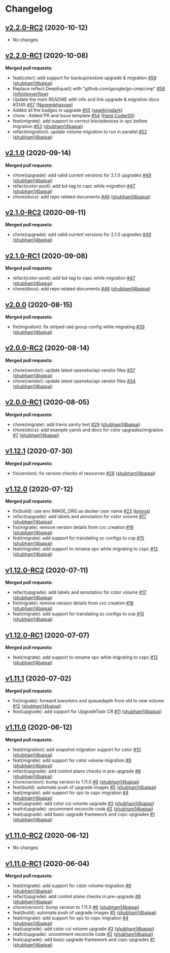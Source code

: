 # Changelog

## [v2.2.0-RC2](https://github.com/openebs/upgrade/tree/v2.2.0-RC2) (2020-10-12)

- No changes

## [v2.2.0-RC1](https://github.com/openebs/upgrade/tree/v2.2.0-RC1) (2020-10-08)

**Merged pull requests:**

- feat\(cstor\): add support for backup/restore upgrade & migration [\#59](https://github.com/openebs/upgrade/pull/59) ([shubham14bajpai](https://github.com/shubham14bajpai))
- Replace reflect.DeepEqual\(\) with "github.com/google/go-cmp/cmp" [\#58](https://github.com/openebs/upgrade/pull/58) ([infiniteoverflow](https://github.com/infiniteoverflow))
- Update the main README with info and link upgrade & migration docs \#3145 [\#57](https://github.com/openebs/upgrade/pull/57) ([Naveenkhasyap](https://github.com/Naveenkhasyap))
- Added all the badges in upgrade [\#55](https://github.com/openebs/upgrade/pull/55) ([sparkingdark](https://github.com/sparkingdark))
- chore : Added PR and Issue template [\#54](https://github.com/openebs/upgrade/pull/54) ([Hard-Coder05](https://github.com/Hard-Coder05))
- feat\(migrate\): add support to correct blockdevices in spc before migration [\#53](https://github.com/openebs/upgrade/pull/53) ([shubham14bajpai](https://github.com/shubham14bajpai))
- refact\(migration\): update volume migration to run in parallel [\#52](https://github.com/openebs/upgrade/pull/52) ([shubham14bajpai](https://github.com/shubham14bajpai))

## [v2.1.0](https://github.com/openebs/upgrade/tree/v2.1.0) (2020-09-14)

**Merged pull requests:**

- chore\(upgrade\): add valid current versions for 2.1.0 upgrades [\#49](https://github.com/openebs/upgrade/pull/49) ([shubham14bajpai](https://github.com/shubham14bajpai))
- refact\(cstor-pool\): add bd-tag to cspc while migration [\#47](https://github.com/openebs/upgrade/pull/47) ([shubham14bajpai](https://github.com/shubham14bajpai))
- chore\(docs\): add repo related documents [\#46](https://github.com/openebs/upgrade/pull/46) ([shubham14bajpai](https://github.com/shubham14bajpai))

## [v2.1.0-RC2](https://github.com/openebs/upgrade/tree/v2.1.0-RC2) (2020-09-11)

**Merged pull requests:**

- chore\(upgrade\): add valid current versions for 2.1.0 upgrades [\#49](https://github.com/openebs/upgrade/pull/49) ([shubham14bajpai](https://github.com/shubham14bajpai))

## [v2.1.0-RC1](https://github.com/openebs/upgrade/tree/v2.1.0-RC1) (2020-09-08)

**Merged pull requests:**

- refact\(cstor-pool\): add bd-tag to cspc while migration [\#47](https://github.com/openebs/upgrade/pull/47) ([shubham14bajpai](https://github.com/shubham14bajpai))
- chore\(docs\): add repo related documents [\#46](https://github.com/openebs/upgrade/pull/46) ([shubham14bajpai](https://github.com/shubham14bajpai))

## [v2.0.0](https://github.com/openebs/upgrade/tree/v2.0.0) (2020-08-15)

**Merged pull requests:**

- fix\(migration\): fix striped raid group config while migrating [\#39](https://github.com/openebs/upgrade/pull/39) ([shubham14bajpai](https://github.com/shubham14bajpai))

## [v2.0.0-RC2](https://github.com/openebs/upgrade/tree/v2.0.0-RC2) (2020-08-14)

**Merged pull requests:**

- chore\(vendor\): update latest openebs/api vendor files [\#37](https://github.com/openebs/upgrade/pull/37) ([shubham14bajpai](https://github.com/shubham14bajpai))
- chore\(vendor\): update latest openebs/api vendor files [\#34](https://github.com/openebs/upgrade/pull/34) ([shubham14bajpai](https://github.com/shubham14bajpai))

## [v2.0.0-RC1](https://github.com/openebs/upgrade/tree/v2.0.0-RC1) (2020-08-05)

**Merged pull requests:**

- chore\(migrate\): add travis sanity test [\#29](https://github.com/openebs/upgrade/pull/29) ([shubham14bajpai](https://github.com/shubham14bajpai))
- chore\(docs\): add example yamls and docs for cstor upgrades/migration [\#7](https://github.com/openebs/upgrade/pull/7) ([shubham14bajpai](https://github.com/shubham14bajpai))

## [v1.12.1](https://github.com/openebs/upgrade/tree/v1.12.1) (2020-07-30)

**Merged pull requests:**

- fix\(version\): fix version checks of resources [\#28](https://github.com/openebs/upgrade/pull/28) ([shubham14bajpai](https://github.com/shubham14bajpai))


## [v1.12.0](https://github.com/openebs/upgrade/tree/v1.12.0) (2020-07-12)

**Merged pull requests:**

- fix\(build\): use env IMAGE\_ORG as docker user name [\#23](https://github.com/openebs/upgrade/pull/23) ([kmova](https://github.com/kmova))
- refact\(upgrade\): add labels and annotation for cstor volume [\#17](https://github.com/openebs/upgrade/pull/17) ([shubham14bajpai](https://github.com/shubham14bajpai))
- fix\(migrate\): remove version details from cvc creation [\#16](https://github.com/openebs/upgrade/pull/16) ([shubham14bajpai](https://github.com/shubham14bajpai))
- feat\(migrate\): add support for translating sc configs to cvp [\#15](https://github.com/openebs/upgrade/pull/15) ([shubham14bajpai](https://github.com/shubham14bajpai))
- feat\(migrate\): add support to rename spc while migrating to cspc [\#13](https://github.com/openebs/upgrade/pull/13) ([shubham14bajpai](https://github.com/shubham14bajpai))

## [v1.12.0-RC2](https://github.com/openebs/upgrade/tree/v1.12.0-RC2) (2020-07-11)

**Merged pull requests:**

- refact\(upgrade\): add labels and annotation for cstor volume [\#17](https://github.com/openebs/upgrade/pull/17) ([shubham14bajpai](https://github.com/shubham14bajpai))
- fix\(migrate\): remove version details from cvc creation [\#16](https://github.com/openebs/upgrade/pull/16) ([shubham14bajpai](https://github.com/shubham14bajpai))
- feat\(migrate\): add support for translating sc configs to cvp [\#15](https://github.com/openebs/upgrade/pull/15) ([shubham14bajpai](https://github.com/shubham14bajpai))

## [v1.12.0-RC1](https://github.com/openebs/upgrade/tree/v1.12.0-RC1) (2020-07-07)
**Merged pull requests:**

- feat\(migrate\): add support to rename spc while migrating to cspc [\#13](https://github.com/openebs/upgrade/pull/13) ([shubham14bajpai](https://github.com/shubham14bajpai))

## [v1.11.1](https://github.com/openebs/upgrade/tree/v1.11.1) (2020-07-02)

**Merged pull requests:**

- fix\(migrate\): forward ioworkers and queuedepth from old to new volume [\#12](https://github.com/openebs/upgrade/pull/12) ([shubham14bajpai](https://github.com/shubham14bajpai))
- feat\(upgrade\): add support for UpgradeTask CR [\#11](https://github.com/openebs/upgrade/pull/11) ([shubham14bajpai](https://github.com/shubham14bajpai))

## [v1.11.0](https://github.com/openebs/upgrade/tree/v1.11.0) (2020-06-12)

**Merged pull requests:**

- feat\(migration\): add snapshot migration support for cstor [\#10](https://github.com/openebs/upgrade/pull/10) ([shubham14bajpai](https://github.com/shubham14bajpai))
- feat\(migrate\): add support for cstor volume migration [\#9](https://github.com/openebs/upgrade/pull/9) ([shubham14bajpai](https://github.com/shubham14bajpai))
- refact\(upgrade\): add control plane checks in pre-upgrade [\#8](https://github.com/openebs/upgrade/pull/8) ([shubham14bajpai](https://github.com/shubham14bajpai))
- chore\(version\): bump version to 1.11.0 [\#6](https://github.com/openebs/upgrade/pull/6) ([shubham14bajpai](https://github.com/shubham14bajpai))
- feat\(build\): automate push of upgrade images [\#5](https://github.com/openebs/upgrade/pull/5) ([shubham14bajpai](https://github.com/shubham14bajpai))
- feat\(migrate\): add support for spc to cspc migration [\#4](https://github.com/openebs/upgrade/pull/4) ([shubham14bajpai](https://github.com/shubham14bajpai))
- feat\(upgrade\): add cstor csi volume upgrade [\#3](https://github.com/openebs/upgrade/pull/3) ([shubham14bajpai](https://github.com/shubham14bajpai))
- reafct\(upgrade\): uncomment reconcile code [\#2](https://github.com/openebs/upgrade/pull/2) ([shubham14bajpai](https://github.com/shubham14bajpai))
- feat\(upgrade\): add basic upgrade framework and cspc upgrades [\#1](https://github.com/openebs/upgrade/pull/1) ([shubham14bajpai](https://github.com/shubham14bajpai))

## [v1.11.0-RC2](https://github.com/openebs/upgrade/tree/v1.11.0-RC2) (2020-06-12)

- No changes

## [v1.11.0-RC1](https://github.com/openebs/upgrade/tree/v1.11.0-RC1) (2020-06-04)

**Merged pull requests:**

- feat\(migrate\): add support for cstor volume migration [\#9](https://github.com/openebs/upgrade/pull/9) ([shubham14bajpai](https://github.com/shubham14bajpai))
- refact\(upgrade\): add control plane checks in pre-upgrade [\#8](https://github.com/openebs/upgrade/pull/8) ([shubham14bajpai](https://github.com/shubham14bajpai))
- chore\(version\): bump version to 1.11.0 [\#6](https://github.com/openebs/upgrade/pull/6) ([shubham14bajpai](https://github.com/shubham14bajpai))
- feat\(build\): automate push of upgrade images [\#5](https://github.com/openebs/upgrade/pull/5) ([shubham14bajpai](https://github.com/shubham14bajpai))
- feat\(migrate\): add support for spc to cspc migration [\#4](https://github.com/openebs/upgrade/pull/4) ([shubham14bajpai](https://github.com/shubham14bajpai))
- feat\(upgrade\): add cstor csi volume upgrade [\#3](https://github.com/openebs/upgrade/pull/3) ([shubham14bajpai](https://github.com/shubham14bajpai))
- reafct\(upgrade\): uncomment reconcile code [\#2](https://github.com/openebs/upgrade/pull/2) ([shubham14bajpai](https://github.com/shubham14bajpai))
- feat\(upgrade\): add basic upgrade framework and cspc upgrades [\#1](https://github.com/openebs/upgrade/pull/1) ([shubham14bajpai](https://github.com/shubham14bajpai))
